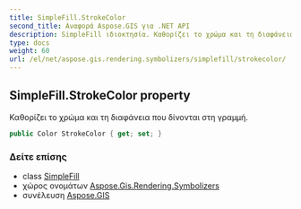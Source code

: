 ```yaml
---
title: SimpleFill.StrokeColor
second_title: Αναφορά Aspose.GIS για .NET API
description: SimpleFill ιδιοκτησία. Καθορίζει το χρώμα και τη διαφάνεια που δίνονται στη γραμμή.
type: docs
weight: 60
url: /el/net/aspose.gis.rendering.symbolizers/simplefill/strokecolor/
---
```

## SimpleFill.StrokeColor property

Καθορίζει το χρώμα και τη διαφάνεια που δίνονται στη γραμμή.

```csharp
public Color StrokeColor { get; set; }
```

### Δείτε επίσης

* class [SimpleFill](../)
* χώρος ονομάτων [Aspose.Gis.Rendering.Symbolizers](../../simplefill/)
* συνέλευση [Aspose.GIS](../../../)


